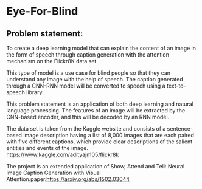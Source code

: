 # Eye-For-Blind

## Problem statement: 

To create a deep learning model that can explain the content of an image in the form of speech through caption generation with the attention mechanism on the Flickr8K data set 

This type of model is a use case for blind people so that they can understand any image with the help of speech. The caption generated through a CNN-RNN model will be converted to speech using a text-to-speech library. 

This problem statement is an application of both deep learning and natural language processing. The features of an image will be extracted by the CNN-based encoder, and this will be decoded by an RNN model.

The data set is taken from the Kaggle website and consists of a sentence-based image description having a list of 8,000 images that are each paired with five different captions, which provide clear descriptions of the salient entities and events of the image. https://www.kaggle.com/adityajn105/flickr8k

The project is an extended application of Show, Attend and Tell: Neural Image Caption Generation with Visual Attention.paper.https://arxiv.org/abs/1502.03044
